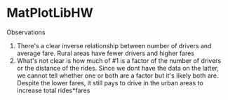 # MatPlotLibHW
Observations
1. There's a clear inverse relationship between number of drivers and average fare. Rural areas have fewer drivers and higher fares
2. What's not clear is how much of #1 is a factor of the number of drivers or the distance of the rides. Since we dont have the data on the latter, we cannot tell whether one or both are a factor but it's likely both are.
Despite the lower fares, it still pays to drive in the urban areas to increase total rides*fares
